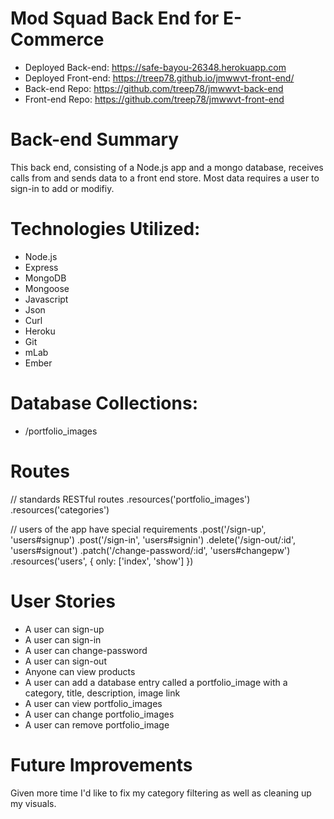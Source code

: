 # Mod Squad Back End for E-Commerce

- Deployed Back-end: https://safe-bayou-26348.herokuapp.com
- Deployed Front-end: https://treep78.github.io/jmwwvt-front-end/
- Back-end Repo: https://github.com/treep78/jmwwvt-back-end
- Front-end Repo: https://github.com/treep78/jmwwvt-front-end

# Back-end Summary

This back end, consisting of a Node.js app and a mongo database, receives calls from and sends data to a front end store. Most data requires a user to sign-in to add or modifiy.

# Technologies Utilized:

- Node.js
- Express
- MongoDB
- Mongoose
- Javascript
- Json
- Curl
- Heroku
- Git
- mLab
- Ember

# Database Collections:

- /portfolio_images

# Routes

// standards RESTful routes
.resources('portfolio_images')
.resources('categories')

// users of the app have special requirements
.post('/sign-up', 'users#signup')
.post('/sign-in', 'users#signin')
.delete('/sign-out/:id', 'users#signout')
.patch('/change-password/:id', 'users#changepw')
.resources('users', { only: ['index', 'show'] })

# User Stories

- A user can sign-up
- A user can sign-in
- A user can change-password
- A user can sign-out
- Anyone can view products
- A user can add a database entry called a portfolio_image with a category, title, description, image link
- A user can view portfolio_images
- A user can change portfolio_images
- A user can remove portfolio_image

# Future Improvements

Given more time I'd like to fix my category filtering as well as cleaning up my visuals.
